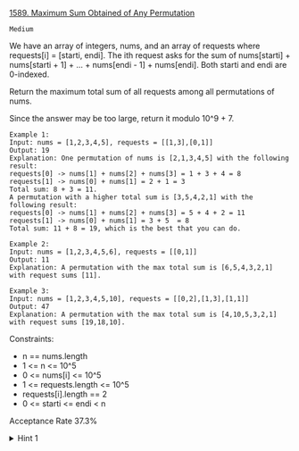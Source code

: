 [1589. Maximum Sum Obtained of Any Permutation](https://leetcode.com/problems/maximum-sum-obtained-of-any-permutation/description/)

`Medium`

We have an array of integers, nums, and an array of requests where requests[i] = [starti, endi]. The ith request asks for the sum of nums[starti] + nums[starti + 1] + ... + nums[endi - 1] + nums[endi]. Both starti and endi are 0-indexed.

Return the maximum total sum of all requests among all permutations of nums.

Since the answer may be too large, return it modulo 10^9 + 7.

```
Example 1:
Input: nums = [1,2,3,4,5], requests = [[1,3],[0,1]]
Output: 19
Explanation: One permutation of nums is [2,1,3,4,5] with the following result: 
requests[0] -> nums[1] + nums[2] + nums[3] = 1 + 3 + 4 = 8
requests[1] -> nums[0] + nums[1] = 2 + 1 = 3
Total sum: 8 + 3 = 11.
A permutation with a higher total sum is [3,5,4,2,1] with the following result:
requests[0] -> nums[1] + nums[2] + nums[3] = 5 + 4 + 2 = 11
requests[1] -> nums[0] + nums[1] = 3 + 5  = 8
Total sum: 11 + 8 = 19, which is the best that you can do.

Example 2:
Input: nums = [1,2,3,4,5,6], requests = [[0,1]]
Output: 11
Explanation: A permutation with the max total sum is [6,5,4,3,2,1] with request sums [11].

Example 3:
Input: nums = [1,2,3,4,5,10], requests = [[0,2],[1,3],[1,1]]
Output: 47
Explanation: A permutation with the max total sum is [4,10,5,3,2,1] with request sums [19,18,10].
``` 

Constraints:

- n == nums.length
- 1 <= n <= 10^5
- 0 <= nums[i] <= 10^5
- 1 <= requests.length <= 10^5
- requests[i].length == 2
- 0 <= starti <= endi < n

Acceptance Rate
37.3%

<details>
<summary>Hint 1</summary>

Indexes with higher frequencies should be bound with larger values

</details>

